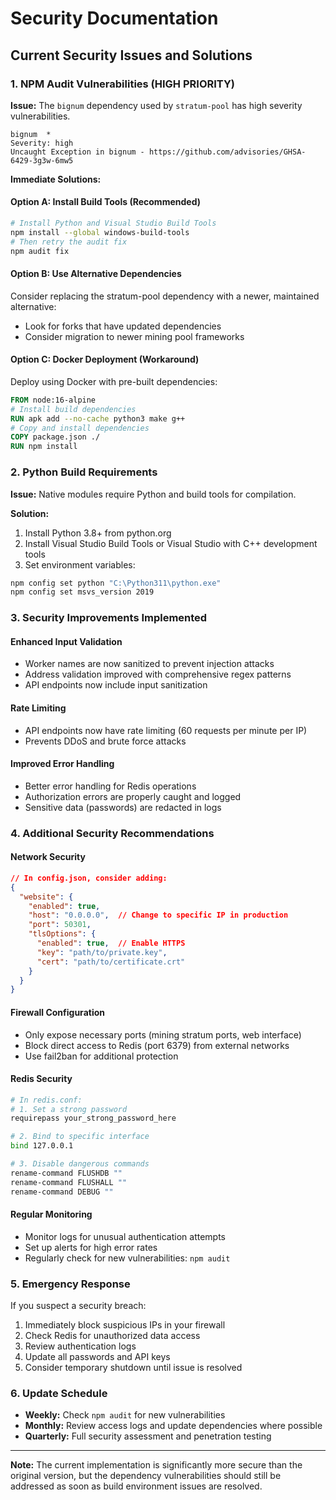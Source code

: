 # Security Documentation

## Current Security Issues and Solutions

### 1. NPM Audit Vulnerabilities (HIGH PRIORITY)

**Issue:** The `bignum` dependency used by `stratum-pool` has high severity vulnerabilities.

```
bignum  *
Severity: high
Uncaught Exception in bignum - https://github.com/advisories/GHSA-6429-3g3w-6mw5
```

**Immediate Solutions:**

#### Option A: Install Build Tools (Recommended)
```bash
# Install Python and Visual Studio Build Tools
npm install --global windows-build-tools
# Then retry the audit fix
npm audit fix
```

#### Option B: Use Alternative Dependencies
Consider replacing the stratum-pool dependency with a newer, maintained alternative:
- Look for forks that have updated dependencies
- Consider migration to newer mining pool frameworks

#### Option C: Docker Deployment (Workaround)
Deploy using Docker with pre-built dependencies:
```dockerfile
FROM node:16-alpine
# Install build dependencies
RUN apk add --no-cache python3 make g++
# Copy and install dependencies
COPY package.json ./
RUN npm install
```

### 2. Python Build Requirements

**Issue:** Native modules require Python and build tools for compilation.

**Solution:**
1. Install Python 3.8+ from python.org
2. Install Visual Studio Build Tools or Visual Studio with C++ development tools
3. Set environment variables:
```bash
npm config set python "C:\Python311\python.exe"
npm config set msvs_version 2019
```

### 3. Security Improvements Implemented

#### Enhanced Input Validation
- Worker names are now sanitized to prevent injection attacks
- Address validation improved with comprehensive regex patterns
- API endpoints now include input sanitization

#### Rate Limiting
- API endpoints now have rate limiting (60 requests per minute per IP)
- Prevents DDoS and brute force attacks

#### Improved Error Handling
- Better error handling for Redis operations
- Authorization errors are properly caught and logged
- Sensitive data (passwords) are redacted in logs

### 4. Additional Security Recommendations

#### Network Security
```json
// In config.json, consider adding:
{
  "website": {
    "enabled": true,
    "host": "0.0.0.0",  // Change to specific IP in production
    "port": 50301,
    "tlsOptions": {
      "enabled": true,  // Enable HTTPS
      "key": "path/to/private.key",
      "cert": "path/to/certificate.crt"
    }
  }
}
```

#### Firewall Configuration
- Only expose necessary ports (mining stratum ports, web interface)
- Block direct access to Redis (port 6379) from external networks
- Use fail2ban for additional protection

#### Redis Security
```bash
# In redis.conf:
# 1. Set a strong password
requirepass your_strong_password_here

# 2. Bind to specific interface
bind 127.0.0.1

# 3. Disable dangerous commands
rename-command FLUSHDB ""
rename-command FLUSHALL ""
rename-command DEBUG ""
```

#### Regular Monitoring
- Monitor logs for unusual authentication attempts
- Set up alerts for high error rates
- Regularly check for new vulnerabilities: `npm audit`

### 5. Emergency Response

If you suspect a security breach:
1. Immediately block suspicious IPs in your firewall
2. Check Redis for unauthorized data access
3. Review authentication logs
4. Update all passwords and API keys
5. Consider temporary shutdown until issue is resolved

### 6. Update Schedule

- **Weekly:** Check `npm audit` for new vulnerabilities
- **Monthly:** Review access logs and update dependencies where possible  
- **Quarterly:** Full security assessment and penetration testing

---

**Note:** The current implementation is significantly more secure than the original version, but the dependency vulnerabilities should still be addressed as soon as build environment issues are resolved.